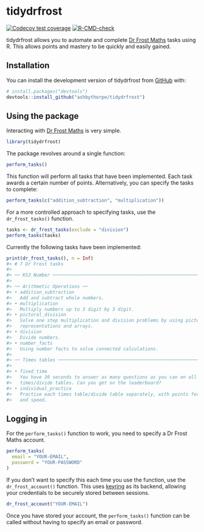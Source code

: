 
<!-- README.md is generated from README.Rmd. Please edit that file -->

# tidydrfrost

<!-- badges: start -->

[![Codecov test
coverage](https://codecov.io/gh/ashbythorpe/tidydrfrost/branch/master/graph/badge.svg)](https://app.codecov.io/gh/ashbythorpe/tidydrfrost?branch=master)
[![R-CMD-check](https://github.com/ashbythorpe/tidydrfrost/actions/workflows/R-CMD-check.yaml/badge.svg)](https://github.com/ashbythorpe/tidydrfrost/actions/workflows/R-CMD-check.yaml)
<!-- badges: end -->

tidydrfrost allows you to automate and complete [Dr Frost
Maths](https://www.drfrostmaths.com/) tasks using R. This allows points
and mastery to be quickly and easily gained.

## Installation

You can install the development version of tidydrfrost from
[GitHub](https://github.com/) with:

``` r
# install.packages("devtools")
devtools::install_github("ashbythorpe/tidydrfrost")
```

## Using the package

Interacting with [Dr Frost Maths](https://www.drfrostmaths.com/) is very
simple.

``` r
library(tidydrfrost)
```

The package revolves around a single function:

``` r
perform_tasks()
```

This function will perform all tasks that have been implemented. Each
task awards a certain number of points. Alternatively, you can specify
the tasks to complete:

``` r
perform_tasks(c("addition_subtraction", "multiplication"))
```

For a more controlled approach to specifying tasks, use the
`dr_frost_tasks()` function.

``` r
tasks <- dr_frost_tasks(exclude = "division")
perform_tasks(tasks)
```

Currently the following tasks have been implemented:

``` r
print(dr_frost_tasks(), n = Inf)
#> # 7 Dr Frost tasks
#> 
#> ── KS3 Number ──────────────────────────────────────────────────────────────────
#> 
#> ── Arithmetic Operations ──
#> • addition_subtraction
#>   Add and subtract whole numbers.
#> • multiplication
#>   Multiply numbers up to 3 digit by 3 digit.
#> • pictoral_division
#>   Solve one step multiplication and division problems by using pictorial
#>   representations and arrays.
#> • division
#>   Divide numbers.
#> • number_facts
#>   Using number facts to solve connected calculations.
#> 
#> ── Times tables ────────────────────────────────────────────────────────────────
#> 
#> • fixed_time
#>   You have 30 seconds to answer as many questions as you can on all
#>   times/divide tables. Can you get on the leaderboard?
#> • individual_practice
#>   Practise each times table/divide table separately, with points for accuracy
#>   and speed.
```

## Logging in

For the `perform_tasks()` function to work, you need to specify a Dr
Frost Maths account.

``` r
perform_tasks(
  email = "YOUR-EMAIL",
  password = "YOUR-PASSWORD"
)
```

If you don’t want to specify this each time you use the function, use
the `dr_frost_account()` function. This uses
[keyring](https://r-lib.github.io/keyring) as its backend, allowing your
credentials to be securely stored between sessions.

``` r
dr_frost_account("YOUR-EMAIL")
```

Once you have stored your account, the `perform_tasks()` function can be
called without having to specify an email or password.
